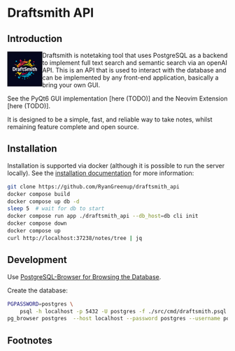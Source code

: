 # Draftsmith API

## Introduction

<p><img src="./assets/logo.png" style="float: left; width: 80px" /></p>



Draftsmith is notetaking tool that uses PostgreSQL as a backend to implement full text search and semantic search via an openAI API. This is an API that is used to interact with the database and can be implemented by any front-end application, basically a bring your own GUI.

See the PyQt6 GUI implementation [here (TODO)] and the Neovim Extension [here (TODO)].

It is designed to be a simple, fast, and reliable way to take notes, whilst remaining feature complete and open source.

## Installation

Installation is supported via docker (although it is possible to run the server locally). See the [installation documentation](https://ryangreenup.github.io/draftsmith_api/installation.html) for more information:


```sh
git clone https://github.com/RyanGreenup/draftsmith_api
docker compose build
docker compose up db -d
sleep 5  # wait for db to start
docker compose run app ./draftsmith_api --db_host=db cli init
docker compose down
docker compose up
curl http://localhost:37238/notes/tree | jq
```

## Development

Use [PostgreSQL-Browser for Browsing the Database](https://github.com/RyanGreenup/PostgreSQL-Browser).

Create the database:

```sh
PGPASSWORD=postgres \
    psql -h localhost -p 5432 -U postgres -f ./src/cmd/draftsmith.psql
pg_browser postgres  --host localhost --password postgres --username postgres --port 5432
```




## Footnotes

[^1729388462]: This has a mnemonic:


    | Letter | T9 |
    |--------|----|
    | d      | 3  |
    | r      | 7  |
    | a      | 2  |
    | f      | 3  |
    | t      | 8  |

